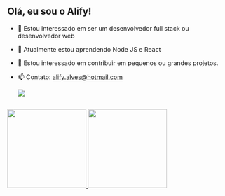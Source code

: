 ## Olá, eu sou o Alify!

- 👀 Estou interessado em ser um desenvolvedor full stack ou desenvolvedor web
- 🌱 Atualmente estou aprendendo Node JS e React
- 💞️ Estou interessado em contribuir em pequenos ou grandes projetos.
- 📫 Contato: alify.alves@hotmail.com

  <div><a href="https://www.linkedin.com/in/alify-silva" target="_blank"><img src="https://img.shields.io/badge/-LinkedIn-%230077B5?style=for-the-badge&logo=linkedin&logoColor=white" target="_blank"></a> 
</div>

##
<div style="display:flex">
    <a href="https://github.com/Alify-Silva">
    <img height="180em" src="https://github-readme-stats.vercel.app/api?username=Alify-Silva&show_icons=true&theme=dark&include_all_commits=true&count_private=true"/>
    <img height="180em" src="https://github-readme-stats.vercel.app/api/top-langs/?username=Alify-Silva&layout=compact&langs_count=7&theme=dark"/>
</div>
    
##


<!-- 👋 Hi, I’m @Alify-Silva
- 👀 I’m interested in be a Web Developer or Python Developer.
- 🌱 I’m currently learning Python and flask technologies.
- 💞️ I’m looking to collaborate on small or big projects
- 📫 How to reach me: you can send-me an e-mail or call me on WhatsApp. E-mail: alify.silva@outlook.com // Phone number: +55 (11) 98149-7668
- My LinkidIn profile is: https://www.linkedin.com/in/alify-silva/

Alify-Silva/Alify-Silva is a ✨ special ✨ repository because its `README.md` (this file) appears on your GitHub profile.
You can click the Preview link to take a look at your changes.
--->
